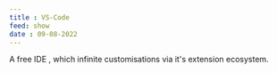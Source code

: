 ```yaml
---
title : VS-Code
feed: show
date : 09-08-2022
---
```


A free IDE , which infinite customisations via it's extension ecosystem.